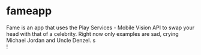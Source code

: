 # fameapp
Fame is an app that uses the Play Services - Mobile Vision API to swap your head with that of a celebrity.  Right now only examples are sad, crying Michael Jordan and Uncle Denzel.
s\
!
